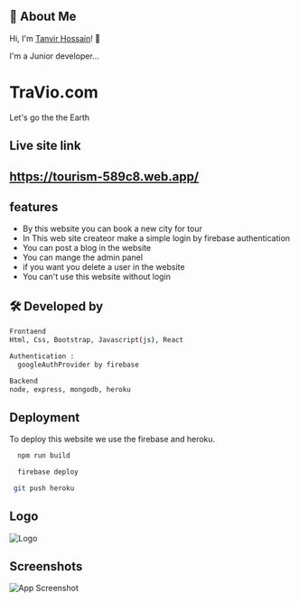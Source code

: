 ## 🚀 About Me

Hi, I'm [Tanvir Hossain](https://siffahim.github.io/developer-portfolio/)! 👋

I'm a Junior developer...

# TraVio.com

Let's go the the Earth

## Live site link

## https://tourism-589c8.web.app/

## features

- By this website you can book a new city for tour
- In This web site createor make a simple login by firebase authentication
- You can post a blog in the website
- You can mange the admin panel
- if you want you delete a user in the website
- You can't use this website without login

## 🛠 Developed by

```bash
Frontaend
Html, Css, Bootstrap, Javascript(js), React
```

```bash
Authentication :
  googleAuthProvider by firebase
```

```bash
Backend
node, express, mongodb, heroku
```

## Deployment

To deploy this website we use the firebase and heroku.

```bash
  npm run build
```

```bash
  firebase deploy
```

```bash
 git push heroku
```

## Logo

![Logo](https://i.ibb.co/RNK2V8d/Untitled-1.png)

## Screenshots

![App Screenshot](https://i.ibb.co/4gZd4tB/screencapture-localhost-3000-home-2021-10-31-15-38-29.png)
